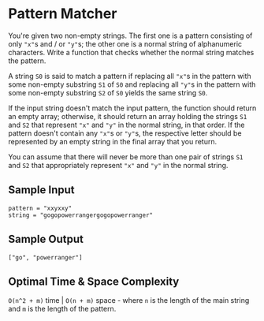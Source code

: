 # Pattern Matcher

You're given two non-empty strings. The first one is a pattern consisting of only `"x"`s and / or `"y"`s; the other one is a normal string of alphanumeric characters. Write a function that checks whether the normal string matches the pattern.

A string `S0` is said to match a pattern if replacing all `"x"`s in the pattern with some non-empty substring `S1` of `S0` and replacing all `"y"`s in the pattern with some non-empty substring `S2` of `S0` yields the same string `S0`.

If the input string doesn't match the input pattern, the function should return an empty array; otherwise, it should return an array holding the strings `S1` and `S2` that represent `"x"` and `"y"` in the normal string, in that order. If the pattern doesn't contain any `"x"`s or `"y"`s, the respective letter should be represented by an empty string in the final array that you return.

You can assume that there will never be more than one pair of strings `S1` and `S2` that appropriately represent `"x"` and `"y"` in the normal string.

## Sample Input

```plaintext
pattern = "xxyxxy"
string = "gogopowerrangergogopowerranger"
```

## Sample Output

```plaintext
["go", "powerranger"]
```

## Optimal Time & Space Complexity

`O(n^2 + m)` time | `O(n + m)` space - where `n` is the length of the main string and `m` is the length of the pattern.
